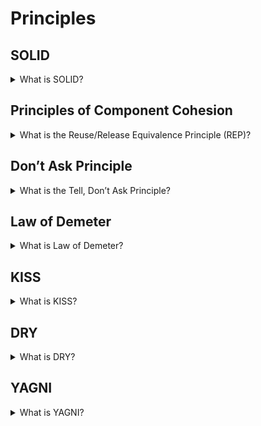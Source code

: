 # Principles

## SOLID

<details>
  <summary>What is SOLID?</summary>

- The single responsibility principle - each class should have only one reason to change. Everything within a class should do one thing, so there is only one reason for the class to change. If you are thinking about the responsibilities of a class and adding “and” to describe them, it means that the class may have several reasons to change in the future when you need to scale or update your application. Creating classes that focus on one purpose each, however, will make your code easier to understand and maintain.

- The open-closed principle - each entity should be open for expansion and be closed for modification.
  Open for extension means that the behavior of the module can be extended. As the requirements of the application change, we are able to extend the module with new behaviors that satisfy those changes. In other words, we are able to change what the module does.”
  Closed for modification means that the extending the behavior of a module does not result in changes to the source or binary code of the module. The binary executable version of the module, whether in a linkable library, a DLL, or a Java .jar, remains untouched.

- The Liskov substitution principle - any subclass should supplement the parent class but not change it. It extends the second SOLID principle—the OCP—by focusing on the behavior of a supertype—which is a base or parent class—and its subtypes—which are derived or child classes.

- The interface segregation principle - a few separate interfaces are better than one combined interface.
  These benefits demonstrate why the ISP helps you develop interfaces that are effectively designed and minimize the impact of modifications.
  While you can add a new method to an existing interface, if the new method implements a different responsibility, it’s best to separate it into a new interface. Implementing new methods without considering potential effects can lead to unintended and undesirable results, so it’s best to adhere to this principle from the start.

- The dependency inversion principle - dependencies should be only on abstractions.
  Applying the DIP prevents changes to low-level modules from impacting and forcing changes to high-level modules. It also guarantees that abstractions do not depend on details since these dependencies can also force unnecessary code changes.

</details>


## Principles of Component Cohesion

<details>
  <summary>What is the Reuse/Release Equivalence Principle (REP)?</summary>

The granular of reuse is the granular of release.

REP states that the granule of reuse, a component, can be no smaller than the granule of release. Anything that we reuse must also be released and tracked. It is not realistic for a developer to simply write a class and then claim that it is reusable. Reusability comes only after a tracking system is in place and offers the guarantees of notification, safety, and support that the potential reusers will need. REP gives us our first hint at how to partition our design into components. Since reusability must be based on components, reusable components must contain reusable classes. So, at least some components should comprise reusable sets of classes.

</details>

## Don’t Ask Principle

<details>
  <summary>What is the Tell, Don’t Ask Principle?</summary>

The Tell, Don't Ask Principle relies on a basic object-oriented foundation: to delegate an action to an object instead of asking an object for data.

</details>

## Law of Demeter

<details>
  <summary>What is Law of Demeter?</summary>

The Law of Demeter (LoD), also known as the Principle of Least Knowledge, is a set of object-oriented programming rules that puts restrictions on interactions between program modules.

The LoD helps you avoid a major problem that can arise when you try to create a chaining method: a knot of dependencies. When you have a knot of dependencies, it means that a change in one object in the code will force you to verify/recompile/redeploy the module with the object and all other modules that depend on it.

</details>

## KISS

<details>
  <summary>What is KISS?</summary>

KISS or keep it simple stupid is one of the design principles. KISS says that the many systems will work better if they are simple. So, simplicity should be one of the main targets in the design sphere.

</details>

## DRY

<details>
  <summary>What is DRY?</summary>

DRY or don’t repeat yourself is one of the design principles. DRY says that not need to repeat different information or functionality. Each part of knowledge should have only one view into system scope.

</details>

## YAGNI

<details>
  <summary>What is YAGNI?</summary>

YAGNI or you aren’t gonna need it is one of the design principles. YAGNI says that the programmer should not implement functionality if it is not necessary. There are a few reasons. Firstly, a customer does not have to pay for something that is not needed for him. Secondary, additional functionality could increase the development difficulty of other features.

</details>
